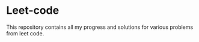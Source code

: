 # Leet-code
This repository contains all my progress and solutions for various problems from leet code.
